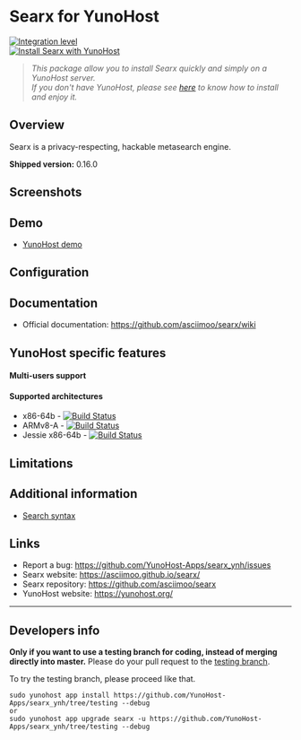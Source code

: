 # Searx for YunoHost

[![Integration level](https://dash.yunohost.org/integration/searx.svg)](https://dash.yunohost.org/appci/app/searx)  
[![Install Searx with YunoHost](https://install-app.yunohost.org/install-with-yunohost.png)](https://install-app.yunohost.org/?app=searx)

> *This package allow you to install Searx quickly and simply on a YunoHost server.  
If you don't have YunoHost, please see [here](https://yunohost.org/#/install) to know how to install and enjoy it.*

## Overview

Searx is a privacy-respecting, hackable metasearch engine.

**Shipped version:** 0.16.0

## Screenshots

## Demo

* [YunoHost demo](https://demo.yunohost.org/searx/)

## Configuration

## Documentation

 * Official documentation: https://github.com/asciimoo/searx/wiki

## YunoHost specific features

#### Multi-users support

#### Supported architectures

* x86-64b - [![Build Status](https://ci-apps.yunohost.org/ci/logs/searx%20%28Apps%29.svg)](https://ci-apps.yunohost.org/ci/apps/searx/)
* ARMv8-A - [![Build Status](https://ci-apps-arm.yunohost.org/ci/logs/searx%20%28Apps%29.svg)](https://ci-apps-arm.yunohost.org/ci/apps/searx/)
* Jessie x86-64b - [![Build Status](https://ci-stretch.nohost.me/ci/logs/searx%20%28Apps%29.svg)](https://ci-stretch.nohost.me/ci/apps/searx/)

## Limitations

## Additional information

- [Search syntax](https://asciimoo.github.io/searx/user/search_syntax.html)

## Links

 * Report a bug: https://github.com/YunoHost-Apps/searx_ynh/issues
 * Searx website: https://asciimoo.github.io/searx/
 * Searx repository: https://github.com/asciimoo/searx
 * YunoHost website: https://yunohost.org/

---

Developers info
----------------

**Only if you want to use a testing branch for coding, instead of merging directly into master.**
Please do your pull request to the [testing branch](https://github.com/YunoHost-Apps/searx_ynh/tree/testing).

To try the testing branch, please proceed like that.
```
sudo yunohost app install https://github.com/YunoHost-Apps/searx_ynh/tree/testing --debug
or
sudo yunohost app upgrade searx -u https://github.com/YunoHost-Apps/searx_ynh/tree/testing --debug
```
